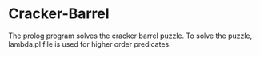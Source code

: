 # Cracker-Barrel

The prolog program solves the cracker barrel puzzle.
To solve the puzzle, lambda.pl file is used for higher order predicates. 
